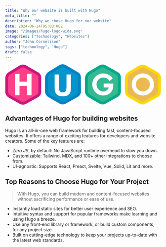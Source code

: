 ```yaml
---
title: "Why our website is built with Hugo"
meta_title: ""
description: "Why we chose Hugo for our website"
date: 2024-06-24T05:00:00Z
image: "/images/hugo-logo-wide.svg"
categories: ["Technology", "Websites"]
author: "John Cornelison"
tags: ["technology", "Hugo"]
draft: false
---
```


![Hugo Logo](hugo-logo-wide.svg)

## Advantages of Hugo for building websites

Hugo is an all-in-one web framework for building fast, content-focused websites. It offers a range of exciting features for developers and website creators. Some of the key features are:

- _Zero JS_, by default: No JavaScript runtime overhead to slow you down.
- Customizable: Tailwind, MDX, and 100+ other integrations to choose from.
- UI-agnostic: Supports React, Preact, Svelte, Vue, Solid, Lit and more.

## Top Reasons to Choose Hugo for Your Project

> With Hugo, you can build modern and content-focused websites without sacrificing performance or ease of use.

- Instantly load static sites for better user experience and SEO.
- Intuitive syntax and support for popular frameworks make learning and using Hugo a breeze.
- Use any front-end library or framework, or build custom components, for any project size.
- Built on cutting-edge technology to keep your projects up-to-date with the latest web standards.
